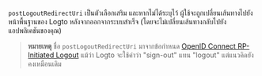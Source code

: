 `postLogoutRedirectUri` เป็นตัวเลือกเสริม และหากไม่ได้ระบุไว้ ผู้ใช้จะถูกเปลี่ยนเส้นทางไปยังหน้าพื้นฐานของ Logto หลังจากออกจากระบบสำเร็จ (โดยจะไม่เปลี่ยนเส้นทางกลับไปยังแอปพลิเคชันของคุณ)

> **หมายเหตุ**
> ชื่อ `postLogoutRedirectUri` มาจากข้อกำหนด [OpenID Connect RP-Initiated Logout](https://openid.net/specs/openid-connect-rpinitiated-1_0.html) แม้ว่า Logto จะใช้คำว่า "sign-out" แทน "logout" แต่แนวคิดยังคงเหมือนเดิม
